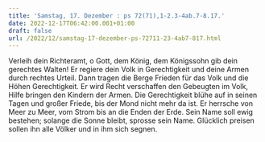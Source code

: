 ```yaml
---
title: 'Samstag, 17. Dezember : ps 72(71),1-2.3-4ab.7-8.17.'
date: 2022-12-17T06:42:00.001+01:00
draft: false
url: /2022/12/samstag-17-dezember-ps-72711-23-4ab7-817.html
---
```


Verleih dein Richteramt, o Gott, dem König, dem Königssohn gib dein gerechtes Walten! Er regiere dein Volk in Gerechtigkeit und deine Armen durch rechtes Urteil. Dann tragen die Berge Frieden für das Volk und die Höhen Gerechtigkeit. Er wird Recht verschaffen den Gebeugten im Volk, Hilfe bringen den Kindern der Armen. Die Gerechtigkeit blühe auf in seinen Tagen und großer Friede, bis der Mond nicht mehr da ist. Er herrsche von Meer zu Meer, vom Strom bis an die Enden der Erde. Sein Name soll ewig bestehen; solange die Sonne bleibt, sprosse sein Name. Glücklich preisen sollen ihn alle Völker und in ihm sich segnen.